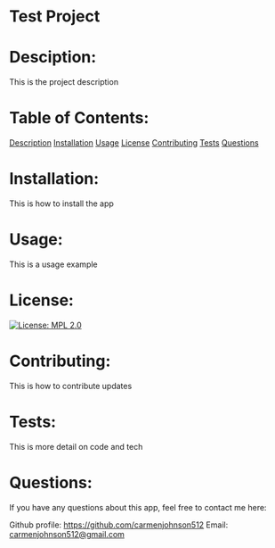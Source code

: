 # Test Project

# Desciption: 
  This is the project description

# Table of Contents: 

  [Description](#installation)
  [Installation](#installation)
  [Usage](#usage)
  [License](#license)
  [Contributing](#contributing)
  [Tests](#tests)
  [Questions](#questions)

# Installation: 
  This is how to install the app

# Usage:
  This is a usage example

# License: 
  [![License: MPL 2.0](https://img.shields.io/badge/License-MPL%202.0-brightgreen.svg)](https://opensource.org/licenses/MPL-2.0)

# Contributing:
  This is how to contribute updates

# Tests:
  This is more detail on code and tech

# Questions:

  If you have any questions about this app, feel free to contact me here:
  
  Github profile: https://github.com/carmenjohnson512
  Email: carmenjohnson512@gmail.com
